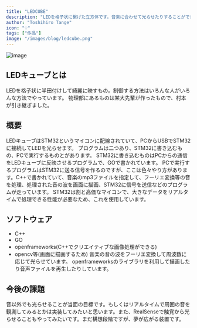 ```yaml
---
title: "LEDCUBE"
description: "LEDを格子状に繋げた立方体です。音楽に合わせて光らせたりすることができます。"
author: "Toshihiro Tange"
icon: "💡"
tags: ["作品"]
image: "/images/blog/ledcube.png"
---
```


![image](/images/blog/ledcube.png)

## LEDキューブとは
LEDを格子状に半田付けして綺麗に映すもの。制御する方法はいろんな人がいろんな方法でやっています。
物理部にあるものは某大先輩が作ったもので、村本が引き継ぎました。

## 概要
LEDキューブはSTM32というマイコンに配線されていて、PCからUSBでSTM32に接続してLEDを光らせます。
プログラムは二つあり、STM32に書き込むもの、PCで実行するものとがあります。
STM32に書き込むものはPCからの通信をLEDキューブに反映させるプログラムで、GOで書かれています。
PCで実行するプログラムはSTM32に送る信号を作るのですが、ここは色々やり方があります。C++で書かれていて、音楽のmp3ファイルを指定して、フーリエ変換等の音を処理、処理された音の波を画面に描画、STM32に信号を送信などのプログラムが走っています。
STM32は割と高価なマイコンで、大きなデータをリアルタイムで処理できる性能が必要なため、これを使用しています。

## ソフトウェア
- C++
- GO
- openframeworks(C++でクリエイティブな画像処理ができる)
- opencv等(画面に描画するため)
音楽の音の波をフーリエ変換して周波数に応じて光らせています。
openframeworksのライブラリを利用して描画したり音声ファイルを再生したりしています。

## 今後の課題
音以外でも光らせることが当面の目標です。もしくはリアルタイムで周囲の音を観測してみるとかは実装してみたいと思います。また、RealSenseで触覚から光らせることもやってみたいです。まだ構想段階ですが、夢が広がる装置です。
